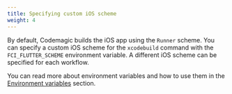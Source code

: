 ```yaml
---
title: Specifying custom iOS scheme
weight: 4
---
```


By default, Codemagic builds the iOS app using the `Runner` scheme. You can specify a custom iOS scheme for the `xcodebuild` command with the `FCI_FLUTTER_SCHEME` environment variable. A different iOS scheme can be specified for each workflow.

You can read more about environment variables and how to use them in the [Environment variables](https://docs.codemagic.io/building/environment-variables/) section.
